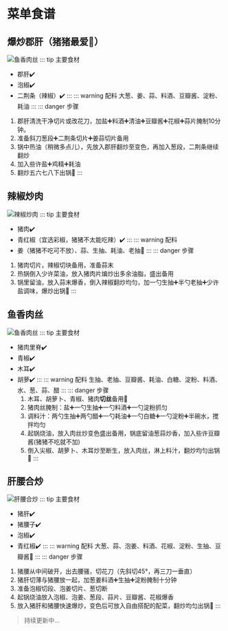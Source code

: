 # 菜单食谱
## 爆炒郡肝（猪猪最爱:triangular_flag_on_post:）
![鱼香肉丝](https://vdposter.bdstatic.com/6d6932f267fa590a3d03fadd9af7717c.jpeg)
::: tip 主要食材
- 郡肝:heavy_check_mark:
- 泡椒:heavy_check_mark:
- 二荆条（辣椒）:heavy_check_mark:
:::
::: warning 配料
大葱、姜、蒜、料酒、豆瓣酱、淀粉、耗油
:::
::: danger 步骤
1. 郡肝清洗干净切片或改花刀，加盐:heavy_plus_sign:料酒:heavy_plus_sign:清油:heavy_plus_sign:豆瓣酱:heavy_plus_sign:花椒:heavy_plus_sign:蒜片腌制10分钟。
2. 准备斜刀葱段:heavy_plus_sign:二荆条切片:heavy_plus_sign:姜蒜切片备用
3. 锅中热油（稍微多点儿），先放入郡肝翻炒至变色，再加入葱段，二荆条继续翻炒
4. 加入些许盐:heavy_plus_sign:鸡精:heavy_plus_sign:耗油
5. 翻炒五六七八下出锅:tada:
:::

## 辣椒炒肉
![辣椒炒肉](https://vdposter.bdstatic.com/16ec617d52431166d598f2b024a52f17.jpeg)
::: tip 主要食材
- 猪肉:heavy_check_mark:
- 青红椒（宜选彩椒，猪猪不太能吃辣）:heavy_check_mark:
:::
::: warning 配料
- 姜（猪猪不吃可不放）、蒜、生抽、耗油、老抽:tada:
:::
::: danger 步骤
1. 猪肉切片，辣椒切块备用，准备蒜末
2. 热锅倒入少许菜油，放入猪肉片煸炒出多余油脂，盛出备用
3. 锅里留油，放入蒜末爆香，倒入辣椒翻炒均匀，加一勺生抽:heavy_plus_sign:半勺老抽:heavy_plus_sign:少许盐调味，爆炒出锅:tada:
:::

## 鱼香肉丝
![鱼香肉丝](https://pic.ecook.cn/web/257553068.jpg!wd780)
::: tip 主要食材
- 猪肉里脊:heavy_check_mark:
- 青椒:heavy_check_mark:
- 木耳:heavy_check_mark:
- 胡萝:heavy_check_mark:
:::
::: warning 配料
生抽、老抽、豆瓣酱、耗油、白糖、淀粉、料酒、水、葱、蒜、醋
:::
::: danger 步骤
  1. 木耳、胡萝卜、青椒、猪肉**切丝**备用:tada:
  2. 猪肉丝腌制：盐:heavy_plus_sign:一勺生抽:heavy_plus_sign:一勺料酒:heavy_plus_sign:一勺淀粉抓匀
  3. 调料汁：两勺生抽:heavy_plus_sign:两勺醋:heavy_plus_sign:一勺耗油:heavy_plus_sign:一勺白糖:heavy_plus_sign:一勺淀粉:heavy_plus_sign:半碗水，搅拌均匀
  4. 起锅烧油，放入肉丝炒变色盛出备用，锅底留油葱蒜炒香，加入些许豆瓣酱(猪猪不吃就不加)
  5. 倒入尖椒、胡萝卜、木耳炒至断生，放入肉丝，淋上料汁，翻炒均匀出锅:tada:
:::

## 肝腰合炒
![肝腰合炒](https://gimg2.baidu.com/image_search/src=http%3A%2F%2Fcp1.douguo.com%2Fupload%2Fcaiku%2Fe%2F8%2Fc%2Fyuan_e8a37b56fc53a6694fba24a4bbf770ec.jpeg&refer=http%3A%2F%2Fcp1.douguo.com&app=2002&size=f9999,10000&q=a80&n=0&g=0n&fmt=auto?sec=1664775490&t=5b8c14411d1a7e51993e39cf2a36011a)
::: tip 主要食材
- 猪肝:heavy_check_mark:
- 猪腰子:heavy_check_mark:
- 泡椒:heavy_check_mark:
- 青红椒:heavy_check_mark:
:::
  ::: warning 配料
大葱、蒜、泡姜、料酒、花椒、淀粉、生抽、豆瓣酱:tada:
  :::
  ::: danger 步骤
1. 猪腰从中间破开，出去腰骚，切花刀（先斜切45°，再三刀一垂直）
2. 猪肝切薄与猪腰放一起，加葱姜料酒:heavy_plus_sign:生抽:heavy_plus_sign:淀粉腌制十分钟
3. 准备泡椒切段、泡姜切片、葱切断
4. 起锅烧油放入泡椒、泡姜、葱段、蒜片、豆瓣酱、花椒爆香
5. 放入猪肝和猪腰快速爆炒，变色后可放入自由搭配的配菜，翻炒均匀出锅:tada:
   :::

> 持续更新中...

<Vssue  />